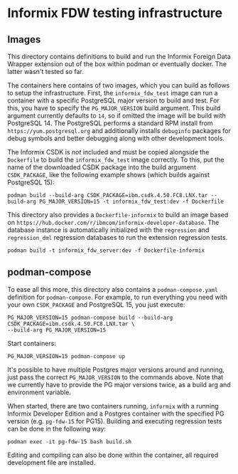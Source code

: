 Informix FDW testing infrastructure
===================================

Images
----------

This directory contains definitions to build and run the Informix Foreign Data Wrapper extension
out of the box within podman or eventually docker. The latter wasn't tested so far.

The containers here contains of two images, which you can build as follows to setup the
infrastructure. First, the `informix_fdw_test` image can run a container with a specific
PostgreSQL major version to build and test. For this, you have to specify the `PG_MAJOR_VERSION`
build argument. This build argument currently defaults to `14`, so if omitted the image
will be build with PostgreSQL 14. The PostgreSQL performs a standard RPM install from
`https://yum.postgresql.org` and additionally installs `debuginfo` packages for debug symbols and
better debugging along with other development tools.

The Informix CSDK is *not* included and must be copied alongside the `Dockerfile` to build the
`informix_fdw_test` image correctly. To this, put the name of the downloaded CSDK package into
the build argument `CSDK_PACKAGE`, like the following example shows (which builds against
PostgreSQL 15):

```shell
podman build --build-arg CSDK_PACKAGE=ibm.csdk.4.50.FC8.LNX.tar --build-arg PG_MAJOR_VERSION=15 -t informix_fdw_test:dev -f Dockerfile
```

This directory also provides a `Dockerfile-informix` to build an image based on
`https://hub.docker.com/r/ibmcom/informix-developer-database`. The database instance is
automatically initialized with the `regression` and `regression_dml` regression databases to run
the extension regression tests.

```shell
podman build -t informix_fdw_server:dev -f Dockerfile-informix
```

podman-compose
--------------

To ease all this more, this directory also contains a `podman-compose.yaml` definition for
`podman-compose`. For example, to run everything you need with your own `CSDK_PACKAGE` and
PostgreSQL 15, you just execute:

```shell
PG_MAJOR_VERSION=15 podman-compose build --build-arg CSDK_PACKAGE=ibm.csdk.4.50.FC8.LNX.tar \
--build-arg PG_MAJOR_VERSION=15
```

Start containers:

```shell
PG_MAJOR_VERSION=15 podman-compose up
```

It's possible to have multiple Postgres major versions around and running, just pass the correct
`PG_MAJOR_VERSION` to the commands above. Note that we currently have to provide the PG major
versions twice, as a build arg and environment variable.

When started, there are two containers running, `informix` with a running Informix Developer
Edition and a Postgres container with the specified PG version (e.g. `pg-fdw-15` for PG15). Building
and executing regression tests can be done in the following way:

```shell
podman exec -it pg-fdw-15 bash build.sh
```

Editing and compiling can also be done within the container, all required development file are
installed.
